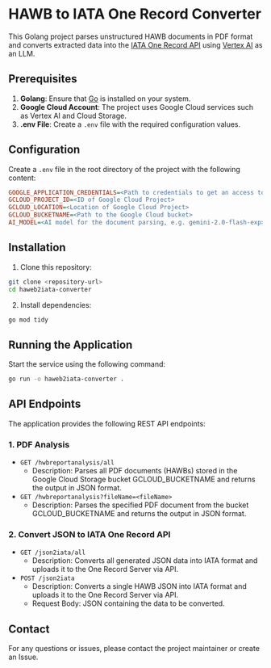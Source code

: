 # HAWB to IATA One Record Converter

This Golang project parses unstructured HAWB documents in PDF format and converts extracted data into the [IATA One Record API](https://www.iata.org/en/programs/cargo/one-record/) using [Vertex AI](https://cloud.google.com/vertex-ai) as an LLM.

## Prerequisites

1. **Golang**: Ensure that [Go](https://go.dev/doc/install) is installed on your system.
2. **Google Cloud Account**: The project uses Google Cloud services such as Vertex AI and Cloud Storage.
3. **.env File**: Create a `.env` file with the required configuration values.

## Configuration

Create a `.env` file in the root directory of the project with the following content:

```ini
GOOGLE_APPLICATION_CREDENTIALS=<Path to credentials to get an access to the Google Cloud>
GCLOUD_PROJECT_ID=<ID of Google Cloud Project>
GCLOUD_LOCATION=<Location of Google Cloud Project>
GCLOUD_BUCKETNAME=<Path to the Google Cloud bucket>
AI_MODEL=<AI model for the document parsing, e.g. gemini-2.0-flash-exp>
```

## Installation
1. Clone this repository:
```bash
git clone <repository-url>
cd haweb2iata-converter
```
2. Install dependencies:
```bash
go mod tidy
```

## Running the Application
Start the service using the following command:
```bash
go run -o haweb2iata-converter .
```

## API Endpoints
The application provides the following REST API endpoints:
### 1. PDF Analysis
- `GET /hwbreportanalysis/all`
  - Description: Parses all PDF documents (HAWBs) stored in the Google Cloud Storage bucket GCLOUD_BUCKETNAME and returns the output in JSON format.
- `GET /hwbreportanalysis?fileName=<fileName>`
  - Description: Parses the specified PDF document <fileName> from the bucket GCLOUD_BUCKETNAME and returns the output in JSON format.
### 2. Convert JSON to IATA One Record API
- `GET /json2iata/all`
  - Description: Converts all generated JSON data into IATA format and uploads it to the One Record Server via API.
- `POST /json2iata`
  - Description: Converts a single HAWB JSON into IATA format and uploads it to the One Record Server via API.
  - Request Body: JSON containing the data to be converted.

## Contact
For any questions or issues, please contact the project maintainer or create an Issue.
